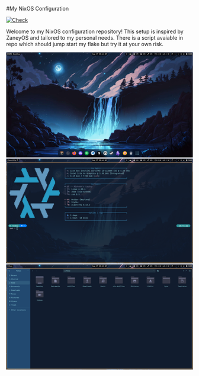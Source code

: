 #My NixOS Configuration 

[![Check](https://github.com/Rishabh5321/nix-dotfiles/actions/workflows/flake_check.yaml/badge.svg?event=push)](https://github.com/Rishabh5321/nix-dotfiles/actions/workflows/flake_check.yaml)

Welcome to my NixOS configuration repository! This setup is inspired by ZaneyOS and tailored to my personal needs. There is a script avaiable in repo which should jump start my flake but try it at your own risk.



![Screenshot 1](screenshot/screenshot_1.png)
![Screenshot 2](screenshot/screenshot_2.png)
![Screenshot 3](screenshot/screenshot_3.png)